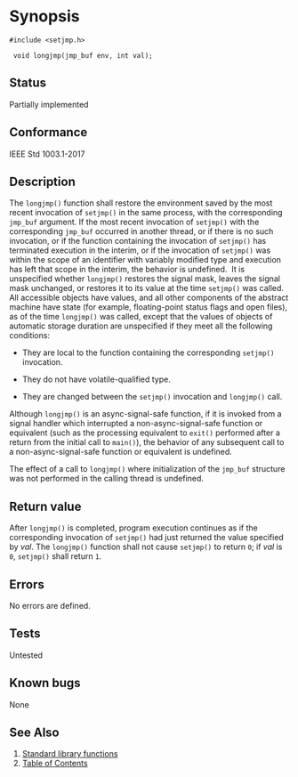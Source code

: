 # Synopsis 
`#include <setjmp.h>`</br>

` void longjmp(jmp_buf env, int val);`</br>

## Status
Partially implemented
## Conformance
IEEE Std 1003.1-2017
## Description


 
The `longjmp()` function shall restore the environment saved by the most recent invocation of `setjmp()` in the same process, with the corresponding `jmp_buf` argument. If the most
recent invocation of `setjmp()` with the corresponding `jmp_buf` occurred in
another thread, or if there is no such invocation, or if the function containing the invocation of `setjmp()` has terminated execution in the interim, or if the invocation of `setjmp()` was within the scope of an identifier with variably modified type and execution has
left that scope in the interim, the behavior is undefined.    It is unspecified whether `longjmp()` restores the signal
mask, leaves the signal mask unchanged, or restores it to its value at the time `setjmp()` was called. 
All accessible objects have values, and all other components of the abstract machine have state (for example, floating-point
status flags and open files), as of the time `longjmp()` was called, except that the values of objects of automatic storage
duration are unspecified if they meet all the following conditions:



* They are local to the function containing the corresponding `setjmp()`
 invocation.





* They do not have volatile-qualified type.





* They are changed between the `setjmp()` invocation and `longjmp()` call.




Although `longjmp()` is an async-signal-safe function, if it is invoked from a signal handler which interrupted a
non-async-signal-safe function or equivalent (such as the processing equivalent to `exit()` performed after a return from the initial call to `main()`), the behavior of any
subsequent call to a non-async-signal-safe function or equivalent is undefined.

The effect of a call to `longjmp()` where initialization of the `jmp_buf` structure was not performed in the calling
thread is undefined. 


## Return value


After `longjmp()` is completed, program execution continues as if the corresponding invocation of `setjmp()` had just returned the value specified by _val_. The `longjmp()` function
shall not cause `setjmp()` to return `0`; if _val_ is `0`, `setjmp()` shall return `1`.


## Errors


No errors are defined.




## Tests

Untested

## Known bugs

None

## See Also 
1. [Standard library functions](../README.md)
2. [Table of Contents](../../../README.md)
